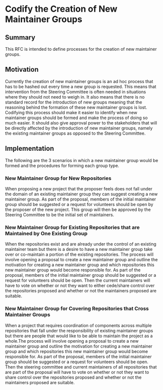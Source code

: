 # Codify the Creation of New Maintainer Groups

## Summary

This RFC is intended to define processes for the creation of new maintainer groups.

## Motivation

Currently the creation of new maintainer groups is an ad hoc process that has to be hashed out every time a new group is requested. This means that intervention from the Steering Committee is often needed in situations where they should not need to weigh in. It also means that there is no standard record for the introduction of new groups meaning that the reasoning behind the formation of these new maintainer groups is lost. Codifying this process should make it easier to identify when new maintainer groups should be formed and make the process of doing so much easier. It should also give approval power to the stakeholders that will be directly affected by the introduction of new maintainer groups, namely the existing maintainer groups as opposed to the Steering Committee.

## Implementation

The following are the 3 scenarios in which a new maintainer group would be formed and the procedures for forming each group type.

### New Maintainer Group for New Repositories
When proposing a new project that the proposer feels does not fall under the domain of an existing maintainer group they can suggest creating a new maintainer group. As part of the proposal, members of the initial maintainer group should be suggested or a request for volunteers should be open by the proposer of the new project. This group will then be approved by the Steering Committee to be the initial set of maintainers.

### New Maintainer Group for Existing Repositories that are Maintained by One Existing Group
When the repositories exist and are already under the control of an existing maintainer team but there is a desire to have a new maintainer group take over or co-maintain a portion of the existing repositories. The process will involve opening a proposal to create a new maintainer group and outline the motivation for creating a new maintainer group and which repositories this new maintainer group would become responsible for. As part of the proposal, members of the initial maintainer group should be suggested or a request for volunteers should be open. Then the current maintainers will have to vote on whether or not they want to either cede/share control over the repositories proposed and whether or not the maintainers proposed are suitable.

### New Maintainer Group for Covering Repositories that Cross Maintainer Groups
When a project that requires coordination of components across multiple repositories that fall under the responsibility of existing maintainer groups but there are people that would like to be able to maintain the project as a whole.The process will involve opening a proposal to create a new maintainer group and outline the motivation for creating a new maintainer group and which repositories this new maintainer group would become responsible for. As part of the proposal, members of the initial maintainer group should be suggested or a request for volunteers should be open. Then the steering committee and current maintainers of all repositories that are part of the proposal will have to vote on whether or not they want to share control over the repositories proposed and whether or not the maintainers proposed are suitable.
